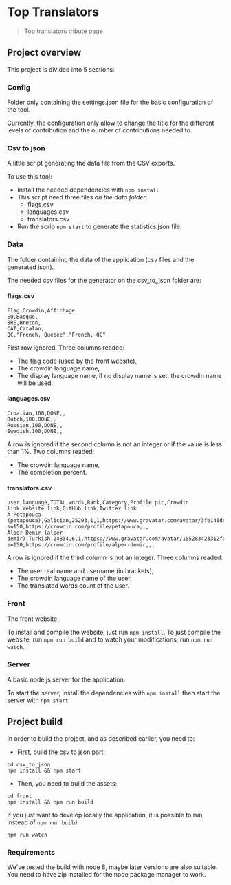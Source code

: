 # Top Translators

> Top translators tribute page

## Project overview

This project is divided into 5 sections:

### Config

Folder only containing the settings.json file for the basic configuration of the tool.

Currently, the configuration only allow to change the title for the different levels of contribution
and the number of contributions needed to.

### Csv to json

A little script generating the data file from the CSV exports.

To use this tool:
 - Install the needed dependencies with `npm install`
 - This script need three files *on the data folder*:
   - flags.csv
   - languages.csv
   - translators.csv
 - Run the scrip `npm start` to generate the statistics.json file.

### Data

The folder containing the data of the application (csv files and the generated json).

The needed csv files for the generator on the csv_to_json folder are:

#### flags.csv

```
Flag,Crowdin,Affichage
EU,Basque,
BRE,Breton,
CAT,Catalan,
QC,"French, Quebec","French, QC"
```
First row ignored.
Three columns readed:
 - The flag code (used by the front website),
 - The crowdin language name,
 - The display language name, if no display name is set, the crowdin name will be used.

#### languages.csv

```
Croatian,100,DONE,,
Dutch,100,DONE,,
Russian,100,DONE,,
Swedish,100,DONE,,
```

A row is ignored if the second column is not an integer or if the value is less than 1%.
Two columns readed:
 - The crowdin language name,
 - The completion percent.

#### translators.csv

```
user,language,TOTAL words,Rank,Category,Profile pic,Crowdin link,Website link,GitHub link,Twitter link
A Petapouca (petapouca),Galician,25293,1,1,https://www.gravatar.com/avatar/3fe146dc77a5b5f9a8c17394210baf09?s=150,https://crowdin.com/profile/petapouca,,,
Alper Demir (alper-demir),Turkish,24834,6,1,https://www.gravatar.com/avatar/155283423312fb422acc72b8ef875c38?s=150,https://crowdin.com/profile/alper-demir,,,
```

A row is ignored if the third column is not an integer.
Three columns readed:
 - The user real name and username (in brackets),
 - The crowdin language name of the user,
 - The translated words count of the user.

### Front

The front website.

To install and compile the website, just run `npm install`. To just compile the website, run
`npm run build` and to watch your modifications, run `npm run watch`.

### Server

A basic node.js server for the application.

To start the server, install the dependencies with `npm install` then start the server with
`npm start`.

## Project build

In order to build the project, and as described earlier, you need to:

* First, build the csv to json part: 

```
cd csv_to_json
npm install && npm start

```

* Then, you need to build the assets:

```
cd front
npm install && npm run build
```

If you just want to develop locally the application, it is possible to run, instead of `npm run build`: 

```
npm run watch
```

### Requirements

We've tested the build with node 8, maybe later versions are also suitable.
You need to have zip installed for the node package manager to work.
